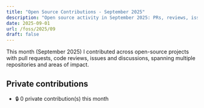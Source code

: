 ```yaml
---
title: "Open Source Contributions - September 2025"
description: "Open source activity in September 2025: PRs, reviews, issues, comments across multiple repositories."
date: 2025-09-01
url: /foss/2025/09
draft: false
---
```


This month (September 2025) I contributed across open-source projects with pull requests, code reviews, issues and discussions, spanning multiple repositories and areas of impact.

## Private contributions

- 🔒 0 private contribution(s) this month

